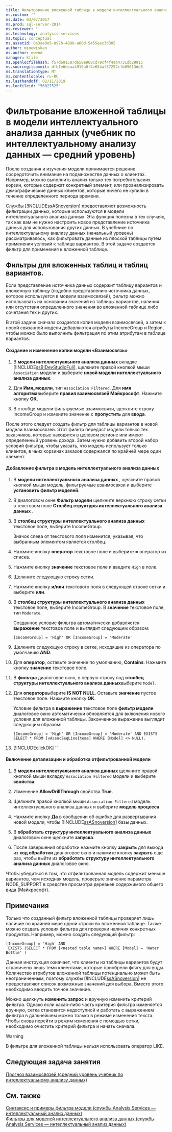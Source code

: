 ```yaml
---
title: Фильтрование вложенной таблицы в модели интеллектуального анализа данных (учебник по интеллектуальному анализу интеллектуальному анализу данных) | Документация Майкрософт
ms.custom: ''
ms.date: 03/07/2017
ms.prod: sql-server-2014
ms.reviewer: ''
ms.technology: analysis-services
ms.topic: conceptual
ms.assetid: 0a3ae0e5-897b-4898-a60d-5455eec3d305
author: minewiskan
ms.author: owend
manager: kfile
ms.openlocfilehash: f57d691587d658e968cd79cf4f4ab4731db29915
ms.sourcegitcommit: dfb1e6deaa4919a0f4e654af57252cfb09613dd5
ms.translationtype: MT
ms.contentlocale: ru-RU
ms.lasthandoff: 02/11/2019
ms.locfileid: "56027525"
---
```

# <a name="filtering-a-nested-table-in-a-mining-model-intermediate-data-mining-tutorial"></a>Фильтрование вложенной таблицы в модели интеллектуального анализа данных (учебник по интеллектуальному анализу данных — средний уровень)
  После создания и изучения модели принимается решение сосредоточить внимание на подмножестве данных о клиентах. Например, можно выполнить анализ только тех потребительских корзин, которые содержат конкретный элемент, или проанализировать демографические данных клиентов, которые ничего не купили в течение определенного периода времени.  
  
 Службы [!INCLUDE[ssASnoversion](../includes/ssasnoversion-md.md)] предоставляют возможность фильтрации данных, которые используются в модели интеллектуального анализа данных. Эта функция полезна в тех случаях, так как вам не нужно настроить новое представление источника данных для использования других данных. В учебнике по интеллектуальному анализу данных (начальный уровень) рассматривалось, как фильтровать данные из плоской таблицы путем применения условий к таблице вариантов. В этой задаче создается фильтр для применения к вложенной таблице.  
  
## <a name="filters-on-nested-vs-case-tables"></a>Фильтры для вложенных таблиц и таблиц вариантов.  
 Если представление источника данных содержит таблицу вариантов и вложенную таблицу (подобно представлению источника данных, которое используется в модели взаимосвязей), фильтр можно использовать на основании значений из таблицы вариантов, наличия или отсутствия определенного значения во вложенной таблице либо сочетания тех и других.  
  
 В этой задаче сначала создается копия модели взаимосвязей, а затем к новой связанной модели добавляются атрибуты IncomeGroup и Region, чтобы можно было выполнить фильтрация по этим атрибутам в таблице вариантов.  
  
#### <a name="to-create-and-modify-a-copy-of-the-association-model"></a>Создание и изменение копии модели «Взаимосвязь»  
  
1.  В **модели интеллектуального анализа данных** вкладке [!INCLUDE[ssBIDevStudioFull](../includes/ssbidevstudiofull-md.md)], щелкните правой кнопкой мыши `Association` модели и выберите **новой модели интеллектуального анализа данных**.  
  
2.  Для **Имя_модели**, тип `Association Filtered`. Для **имя алгоритма**выберите **правил взаимосвязей Майкрософт**. Нажмите кнопку **ОК**.  
  
3.  В столбце модели фильтруемые взаимосвязи, щелкните строку IncomeGroup и измените значение с **пропустить** для **ввода**.  
  
 После этого следует создать фильтр для таблицы вариантов в новой модели взаимосвязей. Этот фильтр передаст модели только тех заказчиков, которые находятся в целевом регионе или имеют определенный уровень дохода. Затем нужно добавить второй набор условий фильтра, чтобы указать, что модель использует только клиентов, в чьих корзинах заказов содержался по крайней мере один элемент.  
  
#### <a name="to-add-a-filter-to-a-mining-model"></a>Добавление фильтра в модель интеллектуального анализа данных  
  
1.  В **модели интеллектуального анализа данных** , щелкните правой кнопкой мыши модель, фильтруемые взаимосвязи и выберите **установить фильтр моделей**.  
  
2.  В диалоговом окне **Фильтр модели** щелкните верхнюю строку сетки в текстовом поле **Столбец структуры интеллектуального анализа данных** .  
  
3.  В **столбец структуры интеллектуального анализа данных** текстовое поле, выберите IncomeGroup.  
  
     Значок слева от текстового поля изменится, указывая, что выбранным элементом является столбец.  
  
4.  Нажмите кнопку **оператор** текстовое поле и выберите **=** оператор из списка.  
  
5.  Нажмите кнопку **значение** текстовое поле и введите `High` в поле.  
  
6.  Щелкните следующую строку сетки.  
  
7.  Нажмите кнопку **и/или** текстового поля в следующей строке сетки и выберите **или**.  
  
8.  В **столбец структуры интеллектуального анализа данных** текстовое поле, выберите IncomeGroup. В **значение** текстовое поле, тип `Moderate`.  
  
     Созданное условие фильтра автоматически добавляется **выражение** текстовое поле и выглядит следующим образом:  
  
     `[IncomeGroup] = 'High' OR [IncomeGroup] = 'Moderate'`  
  
9. Щелкните следующую строку в сетке, исходящие из оператора по умолчанию **AND**.  
  
10. Для **оператор**, оставьте значение по умолчанию, **Contains**. Нажмите кнопку **значение** текстовое поле.  
  
11. В **фильтра** диалоговое окно, в первую строку под **столбец структуры интеллектуального анализа данных**выберите `Model`.  
  
12. Для **оператор**выберите **IS NOT NULL**. Оставьте **значение** пустое текстовое поле. Нажмите кнопку **ОК**.  
  
     Условие фильтра в **выражение** текстовое поле **фильтр модели** диалоговое окно автоматически обновляется для включения нового условия для вложенной таблицы. Законченное выражение выглядит следующим образом:  
  
     `[IncomeGroup] = 'High' OR [IncomeGroup] = 'Moderate' AND EXISTS SELECT * FROM [vAssocSeqLineItems] WHERE [Model] <> NULL).`  
  
13. [!INCLUDE[clickOK](../includes/clickok-md.md)] ``  
  
#### <a name="to-enable-drillthrough-and-to-process-the-filtered-model"></a>Включение детализации и обработка отфильтрованной модели  
  
1.  В **модели интеллектуального анализа данных** щелкните правой кнопкой мыши вкладку `Association Filtered` модели и выберите **свойства**.  
  
2.  Изменение **AllowDrillThrough** свойства **True**.  
  
3.  Щелкните правой кнопкой мыши `Association Filtered` модель интеллектуального анализа данных и выберите **модель процесса**.  
  
4.  Нажмите кнопку **Да** в сообщении об ошибке для развертывания новой модели, чтобы [!INCLUDE[ssASnoversion](../includes/ssasnoversion-md.md)] базы данных.  
  
5.  В **обработать структуру интеллектуального анализа данных** диалоговом окне щелкните **запуска**.  
  
6.  После завершения обработки нажмите кнопку **закрыть** для выхода из **ход обработки** диалоговое окно и нажмите кнопку **закрыть** еще раз, чтобы выйти из **обработать структуру интеллектуального анализа данных**  диалоговое окно.  
  
 Чтобы убедиться в том, что отфильтрованная модель содержит меньше вариантов, чем исходная модель, проверьте значение параметра NODE_SUPPORT в средстве просмотра деревьев содержимого общего вида (Майкрософт).  
  
## <a name="remarks"></a>Примечания  
 Только что созданный фильтр вложенной таблицы проверяет лишь наличие по крайней мере одной строки во вложенной таблице. Также можно создать условия фильтра для проверки наличия конкретных продуктов.  Например, можно создать следующий фильтр:  
  
```  
[IncomeGroup] = 'High' AND  
 EXISTS (SELECT * FROM [<nested table name>] WHERE [Model] = 'Water Bottle' )   
```  
  
 Данная инструкция означает, что клиенты из таблицы вариантов будут ограничены лишь теми клиентами, которые приобрели флягу для воды. Количество атрибутов вложенной таблицы потенциально может быть неограниченным, поэтому службы [!INCLUDE[ssASnoversion](../includes/ssasnoversion-md.md)] не предоставляют список возможных значений для выбора. Вместо этого необходимо вводить точное значение.  
  
 Можно щелкнуть **изменить запрос** и вручную изменить критерий фильтра. Однако если какая-либо часть критерия фильтра изменяется вручную, сетка становится недоступной и работать с выражением фильтра в дальнейшем можно только в режиме изменения текста. Чтобы снова перейти в режим изменения с помощью сетки, необходимо очистить критерий фильтра и начать сначала.  
  
> [!WARNING]  
>  В фильтре для вложенной таблицы нельзя использовать оператор LIKE.  
  
## <a name="next-task-in-lesson"></a>Следующая задача занятия  
 [Прогноз взаимосвязей &#40;средний уровень учебник по интеллектуальному анализу данных&#41;](../../2014/tutorials/predicting-associations-intermediate-data-mining-tutorial.md)  
  
## <a name="see-also"></a>См. также  
 [Синтаксис и примеры фильтра модели (службы Analysis Services — интеллектуальный анализ данных)](../../2014/analysis-services/data-mining/model-filter-syntax-and-examples-analysis-services-data-mining.md)   
 [Фильтры для моделей интеллектуального анализа данных (службы Analysis Services — интеллектуальный анализ данных)](../../2014/analysis-services/data-mining/filters-for-mining-models-analysis-services-data-mining.md)  
  
  
